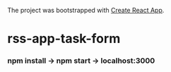 The project was bootstrapped with [Create React App](https://github.com/facebookincubator/create-react-app).

# rss-app-task-form

### npm install -> npm start -> localhost:3000